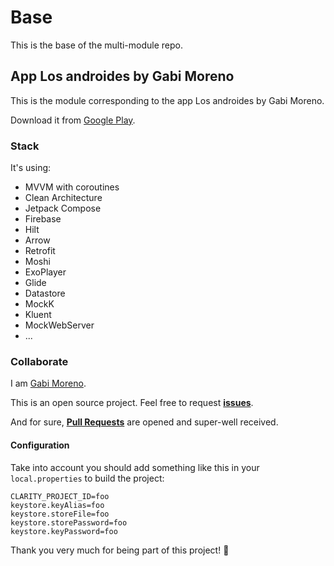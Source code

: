 # Base
This is the base of the multi-module repo.

## App Los androides by Gabi Moreno
This is the module corresponding to the app Los androides by Gabi Moreno.

Download it from [Google Play](https://gabimoreno.soy/app).

### Stack
It's using:

- MVVM with coroutines
- Clean Architecture
- Jetpack Compose
- Firebase
- Hilt
- Arrow
- Retrofit
- Moshi
- ExoPlayer
- Glide
- Datastore
- MockK
- Kluent
- MockWebServer
- ...

### Collaborate
I am [Gabi Moreno](https://gabimoreno.soy).

This is an open source project. Feel free to request **[issues](https://github.com/soygabimoreno/Base/issues)**.

And for sure, **[Pull Requests](https://github.com/soygabimoreno/Base/pulls)** are opened and super-well received.

#### Configuration
Take into account you should add something like this in your `local.properties` to build the
project:

```
CLARITY_PROJECT_ID=foo
keystore.keyAlias=foo
keystore.storeFile=foo
keystore.storePassword=foo
keystore.keyPassword=foo
```

Thank you very much for being part of this project! 🤗
